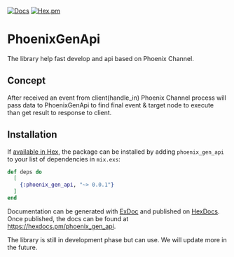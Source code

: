 [![Docs](https://img.shields.io/badge/api-docs-green.svg?style=flat)](https://hexdocs.pm/phoenix_gen_api)
[![Hex.pm](https://img.shields.io/hexpm/v/phoenix_gen_api.svg?style=flat&color=blue)](https://hex.pm/packages/phoenix_gen_api)

# PhoenixGenApi

The library help fast develop and api based on Phoenix Channel.

## Concept

After received an event from client(handle_in) Phoenix Channel process will pass data to PhoenixGenApi to find final event & target node to execute than get result to response to client.


## Installation

If [available in Hex](https://hex.pm/docs/publish), the package can be installed
by adding `phoenix_gen_api` to your list of dependencies in `mix.exs`:

```elixir
def deps do
  [
    {:phoenix_gen_api, "~> 0.0.1"}
  ]
end
```

Documentation can be generated with [ExDoc](https://github.com/elixir-lang/ex_doc)
and published on [HexDocs](https://hexdocs.pm). Once published, the docs can
be found at <https://hexdocs.pm/phoenix_gen_api>.

The library is still in development phase but can use.
We will update more in the future.
